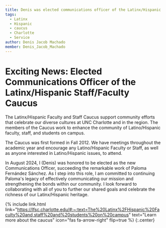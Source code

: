 ```yaml
---
title: Denis was elected communications officer of the Latinx/Hispanic Staff/Faculty Caucus
tags:
  - Latinx
  - Hispanic
  - caucus
  - Charlotte
  - Service
author: Denis Jacob Machado
member: Denis_Jacob_Machado
---
```


# Exciting News: Elected Communications Officer of the Latinx/Hispanic Staff/Faculty Caucus

The Latinx/Hispanic Faculty and Staff Caucus support community efforts that celebrate our diverse cultures at UNC Charlotte and in the region. The members of the Caucus work to enhance the community of Latino/Hispanic faculty, staff, and students on campus.

The Caucus was first formed in Fall 2012. We have meetings throughout the academic year and encourage any Latino/Hispanic Faculty or Staff, as well as anyone interested in Latino/Hispanic issues, to attend.

In August 2024, I (Denis) was honored to be elected as the new Communications Officer, succeeding the remarkable work of Paloma Fernández Sánchez. As I step into this role, I am committed to continuing Paloma's legacy of effectively communicating our mission and strengthening the bonds within our community. I look forward to collaborating with all of you to further our shared goals and celebrate the richness of our Latinx/Hispanic heritage.

{% include link.html link="https://lfsc.charlotte.edu/#:~:text=The%20Latinx%2FHispanic%20Faculty%20and,staff%20and%20students%20on%20campus" text="Learn more about the caucus" icon="fas fa-arrow-right" flip=true %}
{:.center}
